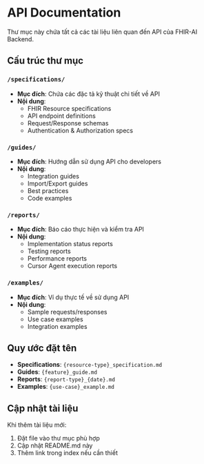 # API Documentation

Thư mục này chứa tất cả các tài liệu liên quan đến API của FHIR-AI Backend.

## Cấu trúc thư mục

### `/specifications/`
- **Mục đích**: Chứa các đặc tả kỹ thuật chi tiết về API
- **Nội dung**: 
  - FHIR Resource specifications
  - API endpoint definitions
  - Request/Response schemas
  - Authentication & Authorization specs

### `/guides/`
- **Mục đích**: Hướng dẫn sử dụng API cho developers
- **Nội dung**:
  - Integration guides
  - Import/Export guides
  - Best practices
  - Code examples

### `/reports/`
- **Mục đích**: Báo cáo thực hiện và kiểm tra API
- **Nội dung**:
  - Implementation status reports
  - Testing reports
  - Performance reports
  - Cursor Agent execution reports

### `/examples/`
- **Mục đích**: Ví dụ thực tế về sử dụng API
- **Nội dung**:
  - Sample requests/responses
  - Use case examples
  - Integration examples

## Quy ước đặt tên

- **Specifications**: `{resource-type}_specification.md`
- **Guides**: `{feature}_guide.md`
- **Reports**: `{report-type}_{date}.md`
- **Examples**: `{use-case}_example.md`

## Cập nhật tài liệu

Khi thêm tài liệu mới:
1. Đặt file vào thư mục phù hợp
2. Cập nhật README.md này
3. Thêm link trong index nếu cần thiết
